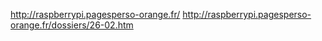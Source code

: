 http://raspberrypi.pagesperso-orange.fr/
http://raspberrypi.pagesperso-orange.fr/dossiers/26-02.htm
